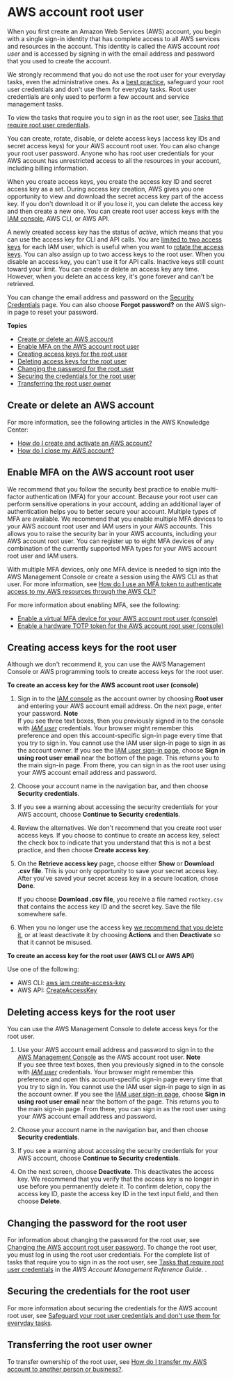 # AWS account root user<a name="id_root-user"></a>

When you first create an Amazon Web Services \(AWS\) account, you begin with a single sign\-in identity that has complete access to all AWS services and resources in the account\. This identity is called the AWS account *root user* and is accessed by signing in with the email address and password that you used to create the account\.

We strongly recommend that you do not use the root user for your everyday tasks, even the administrative ones\. As a [best practice](best-practices.md), safeguard your root user credentials and don't use them for everyday tasks\. Root user credentials are only used to perform a few account and service management tasks\.

 To view the tasks that require you to sign in as the root user, see [Tasks that require root user credentials](https://docs.aws.amazon.com/accounts/latest/reference/root-user-tasks.html)\.

You can create, rotate, disable, or delete access keys \(access key IDs and secret access keys\) for your AWS account root user\. You can also change your root user password\. Anyone who has root user credentials for your AWS account has unrestricted access to all the resources in your account, including billing information\.

When you create access keys, you create the access key ID and secret access key as a set\. During access key creation, AWS gives you one opportunity to view and download the secret access key part of the access key\. If you don't download it or if you lose it, you can delete the access key and then create a new one\. You can create root user access keys with the [IAM console](https://console.aws.amazon.com/iam/home?#), AWS CLI, or AWS API\.

A newly created access key has the status of *active*, which means that you can use the access key for CLI and API calls\. You are [limited to two access keys](https://docs.aws.amazon.com/IAM/latest/UserGuide/reference_iam-quotas.html) for each IAM user, which is useful when you want to [rotate the access keys](https://docs.aws.amazon.com/general/latest/gr/aws-access-keys-best-practices.html#iam-user-access-keys)\. You can also assign up to two access keys to the root user\. When you disable an access key, you can't use it for API calls\. Inactive keys still count toward your limit\. You can create or delete an access key any time\. However, when you delete an access key, it's gone forever and can't be retrieved\.

You can change the email address and password on the [Security Credentials](https://console.aws.amazon.com/iam/home?#security_credential) page\. You can also choose **Forgot password?** on the AWS sign\-in page to reset your password\.

**Topics**
+ [Create or delete an AWS account](#id_root-user_manage_account)
+ [Enable MFA on the AWS account root user](#id_root-user_manage_mfa)
+ [Creating access keys for the root user](#id_root-user_manage_add-key)
+ [Deleting access keys for the root user](#id_root-user_manage_delete-key)
+ [Changing the password for the root user](#id_root-user_manage_password)
+ [Securing the credentials for the root user](#id_root-user_secure_credentials)
+ [Transferring the root user owner](#id_root-user_transfer_account)

## Create or delete an AWS account<a name="id_root-user_manage_account"></a>

For more information, see the following articles in the AWS Knowledge Center:
+ [How do I create and activate an AWS account?](http://aws.amazon.com/premiumsupport/knowledge-center/create-and-activate-aws-account/)
+ [How do I close my AWS account?](http://aws.amazon.com/premiumsupport/knowledge-center/close-aws-account/)

## Enable MFA on the AWS account root user<a name="id_root-user_manage_mfa"></a>

We recommend that you follow the security best practice to enable multi\-factor authentication \(MFA\) for your account\. Because your root user can perform sensitive operations in your account, adding an additional layer of authentication helps you to better secure your account\. Multiple types of MFA are available\. We recommend that you enable multiple MFA devices to your AWS account root user and IAM users in your AWS accounts\. This allows you to raise the security bar in your AWS accounts, including your AWS account root user\. You can register up to eight MFA devices of any combination of the currently supported MFA types for your AWS account root user and IAM users\.

With multiple MFA devices, only one MFA device is needed to sign into the AWS Management Console or create a session using the AWS CLI as that user\. For more information, see [How do I use an MFA token to authenticate access to my AWS resources through the AWS CLI?](https://aws.amazon.com/premiumsupport/knowledge-center/authenticate-mfa-cli/)

 For more information about enabling MFA, see the following:
+ [Enable a virtual MFA device for your AWS account root user \(console\)](id_credentials_mfa_enable_virtual.md#enable-virt-mfa-for-root)
+ [Enable a hardware TOTP token for the AWS account root user \(console\)](id_credentials_mfa_enable_physical.md#enable-hw-mfa-for-root)

## Creating access keys for the root user<a name="id_root-user_manage_add-key"></a>

Although we don't recommend it, you can use the AWS Management Console or AWS programming tools to create access keys for the root user\.

**To create an access key for the AWS account root user \(console\)**

1. Sign in to the [IAM console](https://console.aws.amazon.com/iam/) as the account owner by choosing **Root user** and entering your AWS account email address\. On the next page, enter your password\.
**Note**  
If you see three text boxes, then you previously signed in to the console with *[IAM user](https://docs.aws.amazon.com/IAM/latest/UserGuide/id_users.html)* credentials\. Your browser might remember this preference and open this account\-specific sign\-in page every time that you try to sign in\. You cannot use the IAM user sign\-in page to sign in as the account owner\. If you see the [IAM user sign\-in page](https://docs.aws.amazon.com/IAM/latest/UserGuide/console.html#user-sign-in-page), choose **Sign in using root user email** near the bottom of the page\. This returns you to the main sign\-in page\. From there, you can sign in as the root user using your AWS account email address and password\.

1. Choose your account name in the navigation bar, and then choose **Security credentials**\. 

1. If you see a warning about accessing the security credentials for your AWS account, choose **Continue to Security credentials**\.

1. Review the alternatives\. We don't recommend that you create root user access keys\. If you choose to continue to create an access key, select the check box to indicate that you understand that this is not a best practice, and then choose **Create access key**\.

1. On the **Retrieve access key** page, choose either **Show** or **Download \.csv file**\. This is your only opportunity to save your secret access key\. After you've saved your secret access key in a secure location, chose **Done**\.

   If you choose **Download \.csv file**, you receive a file named `rootkey.csv` that contains the access key ID and the secret key\. Save the file somewhere safe\.

1. When you no longer use the access key [we recommend that you delete it](best-practices.md#remove-credentials), or at least deactivate it by choosing **Actions** and then **Deactivate** so that it cannot be misused\.

**To create an access key for the root user \(AWS CLI or AWS API\)**

Use one of the following:
+ AWS CLI: [aws iam create\-access\-key](https://docs.aws.amazon.com/cli/latest/reference/iam/create-access-key.html)
+ AWS API: [CreateAccessKey](https://docs.aws.amazon.com/IAM/latest/APIReference/API_CreateAccessKey.html) 

## Deleting access keys for the root user<a name="id_root-user_manage_delete-key"></a>

You can use the AWS Management Console to delete access keys for the root user\.

1. Use your AWS account email address and password to sign in to the [AWS Management Console](https://console.aws.amazon.com/) as the AWS account root user\.
**Note**  
If you see three text boxes, then you previously signed in to the console with *[IAM user](https://docs.aws.amazon.com/IAM/latest/UserGuide/id_users.html)* credentials\. Your browser might remember this preference and open this account\-specific sign\-in page every time that you try to sign in\. You cannot use the IAM user sign\-in page to sign in as the account owner\. If you see the [IAM user sign\-in page](https://docs.aws.amazon.com/IAM/latest/UserGuide/console.html#user-sign-in-page), choose **Sign in using root user email** near the bottom of the page\. This returns you to the main sign\-in page\. From there, you can sign in as the root user using your AWS account email address and password\.

1. Choose your account name in the navigation bar, and then choose **Security credentials**\. 

1. If you see a warning about accessing the security credentials for your AWS account, choose **Continue to Security credentials**\.

1. On the next screen, choose **Deactivate**\. This deactivates the access key\. We recommend that you verify that the access key is no longer in use before you permanently delete it\. To confirm deletion, copy the access key ID, paste the access key ID in the text input field, and then choose **Delete**\.

## Changing the password for the root user<a name="id_root-user_manage_password"></a>

For information about changing the password for the root user, see [Changing the AWS account root user password](id_credentials_passwords_change-root.md)\. To change the root user, you must log in using the root user credentials\. For the complete list of tasks that require you to sign in as the root user, see [Tasks that require root user credentials](https://docs.aws.amazon.com/accounts/latest/reference/root-user-tasks.html) in the *AWS Account Management Reference Guide*\. \.

## Securing the credentials for the root user<a name="id_root-user_secure_credentials"></a>

For more information about securing the credentials for the AWS account root user, see [Safeguard your root user credentials and don't use them for everyday tasks](best-practices.md#lock-away-credentials)\.

## Transferring the root user owner<a name="id_root-user_transfer_account"></a>

To transfer ownership of the root user, see [How do I transfer my AWS account to another person or business?](https://aws.amazon.com/premiumsupport/knowledge-center/transfer-aws-account/)\. 